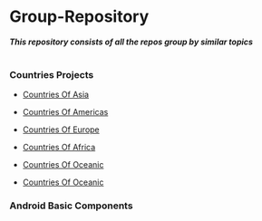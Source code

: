 # Group-Repository

***This repository consists of all the repos group by similar topics***
<br/><br/>

### Countries Projects

- [Countries Of Asia](https://github.com/arnoldvaz27/CountriesOfAsia)

- [Countries Of Americas](https://github.com/arnoldvaz27/CountriesOfAmericas)

- [Countries Of Europe](https://github.com/arnoldvaz27/CountriesOfEurope)

- [Countries Of Africa](https://github.com/arnoldvaz27/CountriesOfAfrica)

- [Countries Of Oceanic](https://github.com/arnoldvaz27/CountriesOfOceanic)

- [Countries Of Oceanic](https://github.com/arnoldvaz27/CountriesOfOceanic)


### Android Basic Components
